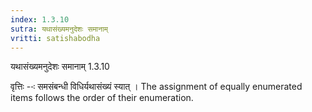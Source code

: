 ```yaml
---
index: 1.3.10
sutra: यथासंख्यमनुदेशः समानाम्
vritti: satishabodha
---
```



 यथासंख्यमनुदेशः समानाम् 1.3.10 


वृत्तिः --ः समसंबन्‍धी विधिर्यथासंख्‍यं स्‍यात् । The assignment of equally enumerated items follows the order of their enumeration. 


